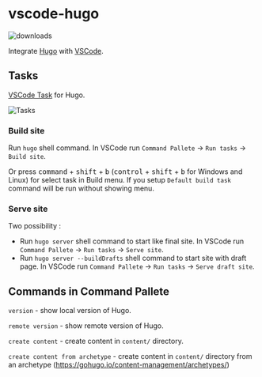 # vscode-hugo

![downloads](https://img.shields.io/vscode-marketplace/d/rusnasonov.vscode-hugo.svg)

Integrate [Hugo](http://gohugo.io) with [VSCode](https://code.visualstudio.com).

## Tasks

[VSCode Task](https://code.visualstudio.com/Docs/editor/tasks#_processing-task-output-with-problem-matchers) for Hugo.

![Tasks](https://github.com/rusnasonov/vscode-hugo/blob/master/tasks.gif)

### Build site

Run `hugo` shell command. In VSCode run `Command Pallete` -> `Run tasks` -> `Build site`.

Or press <kbd>command</kbd> + <kbd>shift</kbd> + <kbd>b</kbd> (<kbd>control</kbd> + <kbd>shift</kbd> + <kbd>b</kbd> for Windows and Linux) for select task in Build menu. If you setup `Default build task` command will be run without showing menu.

### Serve site

Two possibility :
* Run `hugo server` shell command to start like final site.
 In VSCode run `Command Pallete` -> `Run tasks` -> `Serve site`.
* Run `hugo server --buildDrafts` shell command to start site with draft page.
 In VSCode run `Command Pallete` -> `Run tasks` -> `Serve draft site`.


## Commands in Command Pallete

`version` - show local version of Hugo.

`remote version` - show remote version of Hugo.

`create content` - create content in `content/` directory.

`create content from archetype` - create content in `content/` directory from an archetype (https://gohugo.io/content-management/archetypes/)

